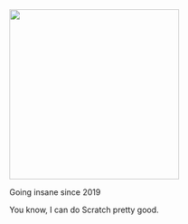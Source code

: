 <img src="https://i.redd.it/pqhw7ro27ih51.jpg"  width="300" height="300">

Going insane since 2019

You know, I can do Scratch pretty good.

<!--
**yeetmydog/yeetmydog** is a ✨ _special_ ✨ repository because its `README.md` (this file) appears on your GitHub profile.

Here are some ideas to get you started:

- 🔭 I’m currently working on ...
- 🌱 I’m currently learning ...
- 👯 I’m looking to collaborate on ...
- 🤔 I’m looking for help with ...
- 💬 Ask me about ...
- 📫 How to reach me: ...
- 😄 Pronouns: ...
- ⚡ Fun fact: ...
-->
